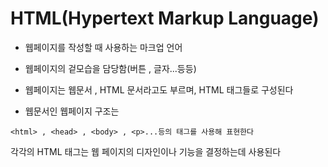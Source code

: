 # HTML(Hypertext Markup Language)
- 웹페이지를 작성할 때 사용하는 마크업 언어
- 웹페이지의 겉모습을 담당함(버튼 , 글자...등등)
- 웹페이지는 웹문서 , HTML 문서라고도 부르며, HTML 태그들로 구성된다


- 웹문서인 웹페이지 구조는
```
<html> , <head> , <body> , <p>...등의 태그를 사용해 표현한다 
```
각각의 HTML 태그는 웹 페이지의 디자인이나 기능을 결정하는데 사용된다 


